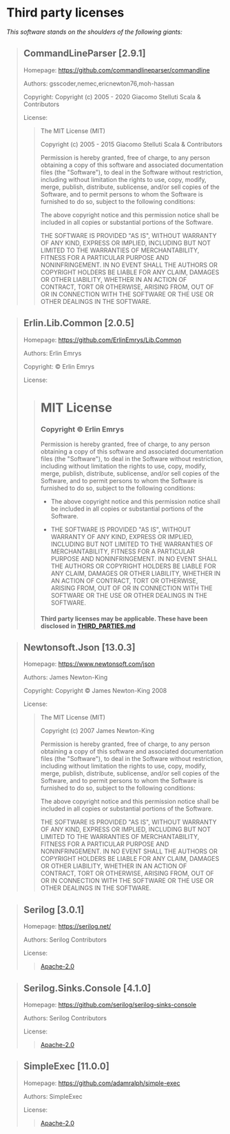 Third party licenses
====================

*This software stands on the shoulders of the following giants:*


> CommandLineParser [2.9.1]
> -------------------------
>
> Homepage: <https://github.com/commandlineparser/commandline>
>
> Authors: gsscoder,nemec,ericnewton76,moh-hassan
>
> Copyright: Copyright (c) 2005 - 2020 Giacomo Stelluti Scala & Contributors
>
> License:
>> The MIT License (MIT)
>>
>> Copyright (c) 2005 - 2015 Giacomo Stelluti Scala & Contributors
>>
>> Permission is hereby granted, free of charge, to any person obtaining a copy
>> of this software and associated documentation files (the "Software"), to deal
>> in the Software without restriction, including without limitation the rights
>> to use, copy, modify, merge, publish, distribute, sublicense, and/or sell
>> copies of the Software, and to permit persons to whom the Software is
>> furnished to do so, subject to the following conditions:
>>
>> The above copyright notice and this permission notice shall be included in
>> all copies or substantial portions of the Software.
>>
>> THE SOFTWARE IS PROVIDED "AS IS", WITHOUT WARRANTY OF ANY KIND, EXPRESS OR
>> IMPLIED, INCLUDING BUT NOT LIMITED TO THE WARRANTIES OF MERCHANTABILITY,
>> FITNESS FOR A PARTICULAR PURPOSE AND NONINFRINGEMENT. IN NO EVENT SHALL THE
>> AUTHORS OR COPYRIGHT HOLDERS BE LIABLE FOR ANY CLAIM, DAMAGES OR OTHER
>> LIABILITY, WHETHER IN AN ACTION OF CONTRACT, TORT OR OTHERWISE, ARISING FROM,
>> OUT OF OR IN CONNECTION WITH THE SOFTWARE OR THE USE OR OTHER DEALINGS IN
>> THE SOFTWARE.
>>
>

> Erlin.Lib.Common [2.0.5]
> ------------------------
>
> Homepage: <https://github.com/ErlinEmrys/Lib.Common>
>
> Authors: Erlin Emrys
>
> Copyright: © Erlin Emrys
>
> License:
>> # MIT License
>>
>> ### Copyright © Erlin Emrys
>>
>> Permission is hereby granted, free of charge, to any person obtaining a copy
>> of this software and associated documentation files (the "Software"), to deal
>> in the Software without restriction, including without limitation the rights
>> to use, copy, modify, merge, publish, distribute, sublicense, and/or sell
>> copies of the Software, and to permit persons to whom the Software is
>> furnished to do so, subject to the following conditions:
>>
>> - The above copyright notice and this permission notice shall be included in all
>>   copies or substantial portions of the Software.
>>
>> - THE SOFTWARE IS PROVIDED "AS IS", WITHOUT WARRANTY OF ANY KIND, EXPRESS OR
>>   IMPLIED, INCLUDING BUT NOT LIMITED TO THE WARRANTIES OF MERCHANTABILITY,
>>   FITNESS FOR A PARTICULAR PURPOSE AND NONINFRINGEMENT. IN NO EVENT SHALL THE
>>   AUTHORS OR COPYRIGHT HOLDERS BE LIABLE FOR ANY CLAIM, DAMAGES OR OTHER
>>   LIABILITY, WHETHER IN AN ACTION OF CONTRACT, TORT OR OTHERWISE, ARISING FROM,
>>   OUT OF OR IN CONNECTION WITH THE SOFTWARE OR THE USE OR OTHER DEALINGS IN THE
>>   SOFTWARE.
>>
>> #### Third party licenses may be applicable. These have been disclosed in [THIRD_PARTIES.md](LICENSE_THIRD_PARTIES.md)
>>
>

> Newtonsoft.Json [13.0.3]
> ------------------------
>
> Homepage: <https://www.newtonsoft.com/json>
>
> Authors: James Newton-King
>
> Copyright: Copyright © James Newton-King 2008
>
> License:
>> The MIT License (MIT)
>>
>> Copyright (c) 2007 James Newton-King
>>
>> Permission is hereby granted, free of charge, to any person obtaining a copy of
>> this software and associated documentation files (the "Software"), to deal in
>> the Software without restriction, including without limitation the rights to
>> use, copy, modify, merge, publish, distribute, sublicense, and/or sell copies of
>> the Software, and to permit persons to whom the Software is furnished to do so,
>> subject to the following conditions:
>>
>> The above copyright notice and this permission notice shall be included in all
>> copies or substantial portions of the Software.
>>
>> THE SOFTWARE IS PROVIDED "AS IS", WITHOUT WARRANTY OF ANY KIND, EXPRESS OR
>> IMPLIED, INCLUDING BUT NOT LIMITED TO THE WARRANTIES OF MERCHANTABILITY, FITNESS
>> FOR A PARTICULAR PURPOSE AND NONINFRINGEMENT. IN NO EVENT SHALL THE AUTHORS OR
>> COPYRIGHT HOLDERS BE LIABLE FOR ANY CLAIM, DAMAGES OR OTHER LIABILITY, WHETHER
>> IN AN ACTION OF CONTRACT, TORT OR OTHERWISE, ARISING FROM, OUT OF OR IN
>> CONNECTION WITH THE SOFTWARE OR THE USE OR OTHER DEALINGS IN THE SOFTWARE.
>>
>

> Serilog [3.0.1]
> ---------------
>
> Homepage: <https://serilog.net/>
>
> Authors: Serilog Contributors
>
> License:
>> [Apache-2.0](https://spdx.org/licenses/Apache-2.0.html)
>

> Serilog.Sinks.Console [4.1.0]
> -----------------------------
>
> Homepage: <https://github.com/serilog/serilog-sinks-console>
>
> Authors: Serilog Contributors
>
> License:
>> [Apache-2.0](https://spdx.org/licenses/Apache-2.0.html)
>

> SimpleExec [11.0.0]
> -------------------
>
> Homepage: <https://github.com/adamralph/simple-exec>
>
> Authors: SimpleExec
>
> License:
>> [Apache-2.0](https://spdx.org/licenses/Apache-2.0.html)
>

